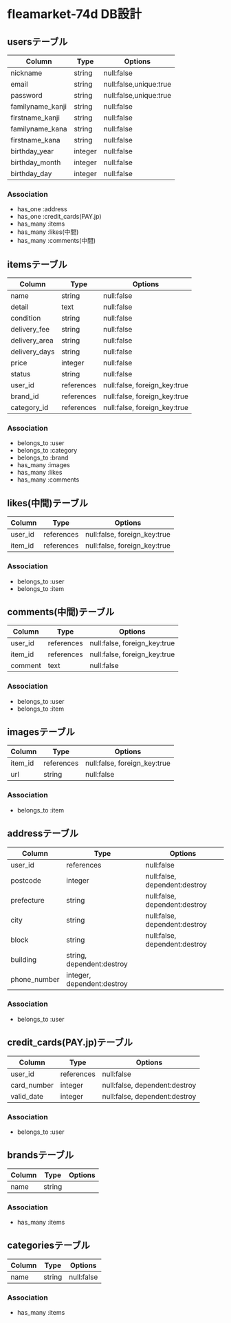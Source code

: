 # fleamarket-74d DB設計
## usersテーブル
|Column|Type|Options|
|------|----|-------|
|nickname|string|null:false|
|email|string|null:false,unique:true|
|password|string|null:false,unique:true| 
|familyname_kanji|string|null:false|
|firstname_kanji|string|null:false|
|familyname_kana|string|null:false|
|firstname_kana|string|null:false|
|birthday_year|integer|null:false|
|birthday_month|integer|null:false|
|birthday_day|integer|null:false|
### Association
- has_one :address
- has_one :credit_cards(PAY.jp)
- has_many :items
- has_many :likes(中間)
- has_many :comments(中間)

## itemsテーブル
|Column|Type|Options|
|------|----|-------|
|name|string|null:false|
|detail|text|null:false|
|condition|string|null:false|
|delivery_fee|string|null:false|
|delivery_area|string|null:false|
|delivery_days|string|null:false|
|price|integer|null:false|
|status|string|null:false|
|user_id|references|null:false, foreign_key:true|
|brand_id|references|null:false, foreign_key:true|
|category_id|references|null:false, foreign_key:true|
### Association
- belongs_to :user
- belongs_to :category
- belongs_to :brand
- has_many :images
- has_many :likes
- has_many :comments

## likes(中間)テーブル
|Column|Type|Options|
|------|----|-------|
|user_id|references|null:false, foreign_key:true|
|item_id|references|null:false, foreign_key:true|
### Association
- belongs_to :user
- belongs_to :item


## comments(中間)テーブル
|Column|Type|Options|
|------|----|-------|
|user_id|references|null:false, foreign_key:true|
|item_id|references|null:false, foreign_key:true|
|comment|text|null:false|
### Association
- belongs_to :user
- belongs_to :item

## imagesテーブル
|Column|Type|Options|
|------|----|-------|
|item_id|references|null:false, foreign_key:true|
|url|string|null:false|
### Association
- belongs_to :item


## addressテーブル
|Column|Type|Options|
|------|----|-------|
|user_id|references|null:false|
|postcode|integer|null:false, dependent:destroy|
|prefecture|string|null:false, dependent:destroy|
|city|string|null:false, dependent:destroy|
|block|string|null:false, dependent:destroy|
|building|string, dependent:destroy|
|phone_number|integer, dependent:destroy|
### Association
- belongs_to :user

## credit_cards(PAY.jp)テーブル
|Column|Type|Options|
|------|----|-------|
|user_id|references|null:false|
|card_number|integer|null:false, dependent:destroy|
|valid_date|integer|null:false, dependent:destroy|
### Association
- belongs_to :user

## brandsテーブル
|Column|Type|Options|
|------|----|-------|
|name|string|
### Association
- has_many :items

## categoriesテーブル
|Column|Type|Options|
|------|----|-------|
|name|string|null:false|
### Association
- has_many :items
